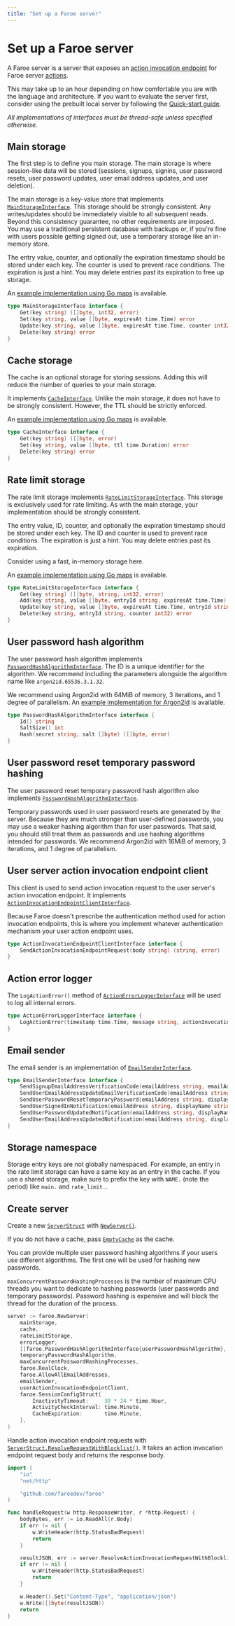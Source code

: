```yaml
---
title: "Set up a Faroe server"
---
```


# Set up a Faroe server

A Faroe server is a server that exposes an [action invocation endpoint](/references/action-invocation-endpoint) for Faroe server [actions](/concepts/actions).

This may take up to an hour depending on how comfortable you are with the language and architecture. If you want to evaluate the server first, consider using the prebuilt local server by following the [Quick-start guide](/faroe-server/quickstart-guide).

_All implementations of interfaces must be thread-safe unless specified otherwise._

## Main storage

The first step is to define you main storage. The main storage is where session-like data will be stored (sessions, signups, signins, user password resets, user password updates, user email address updates, and user deletion).

The main storage is a key-value store that implements [`MainStorageInterface`](https://pkg.go.dev/github.com/faroedev/faroe#MainStorageInterface). This storage should be strongly consistent. Any writes/updates should be immediately visible to all subsequent reads. Beyond this consistency guarantee, no other requirements are imposed. You may use a traditional persistent database with backups or, if you're fine with users possible getting signed out, use a temporary storage like an in-memory store.

The entry value, counter, and optionally the expiration timestamp should be stored under each key. The counter is used to prevent race conditions. The expiration is just a hint. You may delete entries past its expiration to free up storage.

An [example implementation using Go maps](https://code.faroe.dev/faroe-main-storage-map) is available.

```go
type MainStorageInterface interface {
	Get(key string) ([]byte, int32, error)
	Set(key string, value []byte, expiresAt time.Time) error
	Update(key string, value []byte, expiresAt time.Time, counter int32) error
	Delete(key string) error
}
```

## Cache storage

The cache is an optional storage for storing sessions. Adding this will reduce the number of queries to your main storage.

It implements [`CacheInterface`](https://pkg.go.dev/github.com/faroedev/faroe#CacheInterface). Unlike the main storage, it does not have to be strongly consistent. However, the TTL should be strictly enforced.

An [example implementation using Go maps](https://code.faroe.dev/faroe-cache-map) is available.

```go
type CacheInterface interface {
	Get(key string) ([]byte, error)
	Set(key string, value []byte, ttl time.Duration) error
	Delete(key string) error
}
```

## Rate limit storage

The rate limit storage implements [`RateLimitStorageInterface`](https://pkg.go.dev/github.com/faroedev/faroe#RateLimitStorageInterface). This storage is exclusively used for rate limiting. As with the main storage, your implementation should be strongly consistent.

The entry value, ID, counter, and optionally the expiration timestamp should be stored under each key. The ID and counter is used to prevent race conditions. The expiration is just a hint. You may delete entries past its expiration.

Consider using a fast, in-memory storage here.

An [example implementation using Go maps](https://code.faroe.dev/faroe-rate-limit-storage-map) is available.

```go
type RateLimitStorageInterface interface {
	Get(key string) ([]byte, string, int32, error)
	Add(key string, value []byte, entryId string, expiresAt time.Time) error
	Update(key string, value []byte, expiresAt time.Time, entryId string, counter int32) error
	Delete(key string, entryId string, counter int32) error
}
```

## User password hash algorithm

The user password hash algorithm implements [`PasswordHashAlgorithmInterface`](https://pkg.go.dev/github.com/faroedev/faroe#PasswordHashAlgorithmInterface). The ID is a unique identifier for the algorithm. We recommend including the parameters alongside the algorithm name like `argon2id.65536.3.1.32`.

We recommend using Argon2id with 64MiB of memory, 3 iterations, and 1 degree of parallelism. An [example implementation for Argon2id](https://code.faroe.dev/faroe-password-hash-algorithm-argon2) is available.

```go
type PasswordHashAlgorithmInterface interface {
	Id() string
	SaltSize() int
	Hash(secret string, salt []byte) ([]byte, error)
}
```

## User password reset temporary password hashing

The user password reset temporary password hash algorithm also implements [`PasswordHashAlgorithmInterface`](https://pkg.go.dev/github.com/faroedev/faroe#PasswordHashAlgorithmInterface).

Temporary passwords used in user password resets are generated by the server. Because they are much stronger than user-defined passwords, you may use a weaker hashing algorithm than for user passwords. That said, you should still treat them as passwords and use hashing algorithms intended for passwords. We recommend Argon2id with 16MiB of memory, 3 iterations, and 1 degree of parallelism.

## User server action invocation endpoint client

This client is used to send action invocation request to the user server's action invocation endpoint. It implements [`ActionInvocationEndpointClientInterface`](https://pkg.go.dev/github.com/faroedev/faroe#ActionInvocationEndpointClientInterface).

Because Faroe doesn't prescribe the authentication method used for action invocation endpoints, this is where you implement whatever authentication mechanism your user action endpoint uses.

```go
type ActionInvocationEndpointClientInterface interface {
	SendActionInvocationEndpointRequest(body string) (string, error)
}
```

## Action error logger

The `LogActionError()` method of [`ActionErrorLoggerInterface`](https://pkg.go.dev/github.com/faroedev/faroe#ActionErrorLoggerInterface) will be used to log all internal errors.

```go
type ActionErrorLoggerInterface interface {
	LogActionError(timestamp time.Time, message string, actionInvocationId string, action string)
}
```

## Email sender

The email sender is an implementation of [`EmailSenderInterface`](https://pkg.go.dev/github.com/faroedev/faroe#EmailSenderInterface).

```go
type EmailSenderInterface interface {
	SendSignupEmailAddressVerificationCode(emailAddress string, emailAddressVerificationCode string) error
	SendUserEmailAddressUpdateEmailVerificationCode(emailAddress string, displayName string, emailAddressVerificationCode string) error
	SendUserPasswordResetTemporaryPassword(emailAddress string, displayName string, temporaryPassword string) error
	SendUserSignedInNotification(emailAddress string, displayName string, timestamp time.Time) error
	SendUserPasswordUpdatedNotification(emailAddress string, displayName string, timestamp time.Time) error
	SendUserEmailAddressUpdatedNotification(emailAddress string, displayName string, newEmailAddress string, timestamp time.Time) error
}
```

## Storage namespace

Storage entry keys are not globally namespaced. For example, an entry in the rate limit storage can have a same key as an entry in the cache. If you use a shared storage, make sure to prefix the key with `NAME.` (note the period) like `main.` and `rate_limit.`.

## Create server

Create a new [`ServerStruct`](https://pkg.go.dev/github.com/faroedev/faroe#ServerStruct) with [`NewServer()`](https://pkg.go.dev/github.com/faroedev/faroe#NewServer).

If you do not have a cache, pass [`EmptyCache`](https://pkg.go.dev/github.com/faroedev/faroe#EmptyCache) as the cache.

You can provide multiple user password hashing algorithms if your users use different algorithms. The first one will be used for hashing new passwords.

`maxConcurrentPasswordHashingProcesses` is the number of maximum CPU threads you want to dedicate to hashing passwords (user passwords and temporary passwords). Password hashing is expensive and will block the thread for the duration of the process.

```go
server := faroe.NewServer(
	mainStorage,
	cache,
	rateLimitStorage,
	errorLogger,
	[]faroe.PasswordHashAlgorithmInterface{userPasswordHashAlgorithm},
	temporaryPasswordHashAlgorithm,
	maxConcurrentPasswordHashingProcesses,
	faroe.RealClock,
	faroe.AllowAllEmailAddresses,
	emailSender,
	userActionInvocationEndpointClient,
	faroe.SessionConfigStruct{
		InactivityTimeout:     30 * 24 * time.Hour,
		ActivityCheckInterval: time.Minute,
		CacheExpiration:       time.Minute,
	},
)
```

Handle action invocation endpoint requests with [`ServerStruct.ResolveRequestWithBlocklist()`](https://pkg.go.dev/github.com/faroedev/faroe#ServerStruct.ResolveRequestWithBlocklist). It takes an action invocation endpoint request body and returns the response body.

```go
import (
    "io"
	"net/http"

    "github.com/faroedev/faroe"
)

func handleRequest(w http.ResponseWriter, r *http.Request) {
    bodyBytes, err := io.ReadAll(r.Body)
	if err != nil {
		w.WriteHeader(http.StatusBadRequest)
		return
	}

	resultJSON, err := server.ResolveActionInvocationRequestWithBlocklist(string(bodyBytes), nil)
	if err != nil {
		w.WriteHeader(http.StatusBadRequest)
		return
	}

	w.Header().Set("Content-Type", "application/json")
	w.Write([]byte(resultJSON))
	return
}
```
